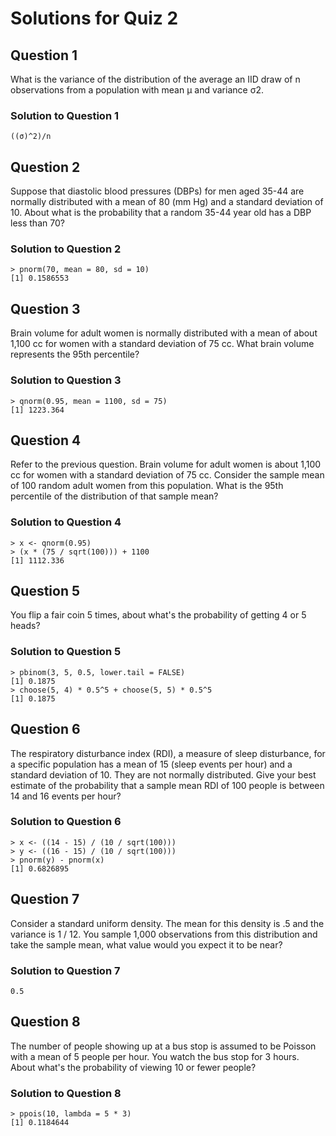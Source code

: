 # Solutions for Quiz 2

## Question 1
What is the variance of the distribution of the average an IID draw of n observations from a population with mean μ and variance σ2.

### Solution to Question 1
```
((σ)^2)/n
```


## Question 2
Suppose that diastolic blood pressures (DBPs) for men aged 35-44 are normally distributed with a mean of 80 (mm Hg) and a standard deviation of 10. About what is the probability that a random 35-44 year old has a DBP less than 70?

### Solution to Question 2
```
> pnorm(70, mean = 80, sd = 10)
[1] 0.1586553
```

## Question 3
Brain volume for adult women is normally distributed with a mean of about 1,100 cc for women with a standard deviation of 75 cc. What brain volume represents the 95th percentile?

### Solution to Question 3
```
> qnorm(0.95, mean = 1100, sd = 75)
[1] 1223.364
```

## Question 4
Refer to the previous question. Brain volume for adult women is about 1,100 cc for women with a standard deviation of 75 cc. Consider the sample mean of 100 random adult women from this population. What is the 95th percentile of the distribution of that sample mean?

### Solution to Question 4
```
> x <- qnorm(0.95)
> (x * (75 / sqrt(100))) + 1100
[1] 1112.336
```

## Question 5
You flip a fair coin 5 times, about what's the probability of getting 4 or 5 heads?

### Solution to Question 5
```
> pbinom(3, 5, 0.5, lower.tail = FALSE)
[1] 0.1875
> choose(5, 4) * 0.5^5 + choose(5, 5) * 0.5^5
[1] 0.1875
```

## Question 6
The respiratory disturbance index (RDI), a measure of sleep disturbance, for a specific population has a mean of 15 (sleep events per hour) and a standard deviation of 10. They are not normally distributed. Give your best estimate of the probability that a sample mean RDI of 100 people is between 14 and 16 events per hour?

### Solution to Question 6
```
> x <- ((14 - 15) / (10 / sqrt(100)))
> y <- ((16 - 15) / (10 / sqrt(100)))
> pnorm(y) - pnorm(x)
[1] 0.6826895
```


## Question 7
Consider a standard uniform density. The mean for this density is .5 and the variance is 1 / 12. You sample 1,000 observations from this distribution and take the sample mean, what value would you expect it to be near?

### Solution to Question 7
```
0.5
```

## Question 8
The number of people showing up at a bus stop is assumed to be Poisson with a mean of 5 people per hour. You watch the bus stop for 3 hours. About what's the probability of viewing 10 or fewer people?

### Solution to Question 8
```
> ppois(10, lambda = 5 * 3)
[1] 0.1184644
```
